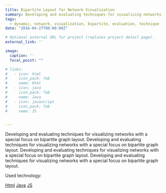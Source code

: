 ```yaml
---
title: Bipartite Layout for Network Visualization
summary: Developing and evaluating techniques for visualizing networks with a special focus on bipartite graph layout.
tags:
  - dynamic, network, visualization, bipartite, evaluation, technique
date: "2016-04-27T00:00:00Z"

# Optional external URL for project (replaces project detail page).
external_link: ''

image:
  caption: ''
  focal_point: ""

# links:
#   - icon: html
#     icon_pack: fab
#     name: Html
#   - icon: java
#     icon_pack: fab
#     name: Java
#   - icon: javascript
#     icon_pack: fab
#     name: JS
    

---
```

Developing and evaluating techniques for visualizing networks with a special focus on bipartite graph layout. Developing and evaluating techniques for visualizing networks with a special focus on bipartite graph layout. Developing and evaluating techniques for visualizing networks with a special focus on bipartite graph layout. Developing and evaluating techniques for visualizing networks with a special focus on bipartite graph layout. 

Used technology:
<div class="btn-links mb-3"><a class="btn btn-outline-primary btn-page-header" href= /><i
                        class="fab fa-code mr-1"></i>Html</a>
                    <a class="btn btn-outline-primary btn-page-header" href= /><i class="fab fa-java mr-1"></i>Java</a>
                    <a class="btn btn-outline-primary btn-page-header" href= /><i
                        class="fab fa-javascript mr-1"></i>JS</a>
                </div>
</div>